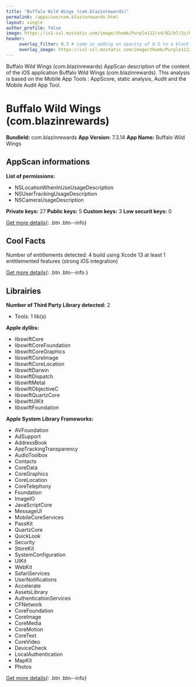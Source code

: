 ```yaml
---
title: "Buffalo Wild Wings (com.blazinrewards)"
permalink: /apps/ios/com.blazinrewards.html
layout: single
author_profile: false
image: https://is1-ssl.mzstatic.com/image/thumb/Purple112/v4/02/b7/2c/02b72ccb-98bb-9b9b-3cd9-a8b8085600d2/AppIcon.bww-0-0-1x_U007emarketing-0-0-0-5-0-0-sRGB-0-0-0-GLES2_U002c0-512MB-85-220-0-0.png/512x512bb.jpg
header: 
     overlay_filter: 0.5 # same as adding an opacity of 0.5 to a black background
     overlay_image: https://is1-ssl.mzstatic.com/image/thumb/Purple112/v4/02/b7/2c/02b72ccb-98bb-9b9b-3cd9-a8b8085600d2/AppIcon.bww-0-0-1x_U007emarketing-0-0-0-5-0-0-sRGB-0-0-0-GLES2_U002c0-512MB-85-220-0-0.png/512x512bb.jpg
---
```

Buffalo Wild Wings (com.blazinrewards) AppScan description of the content of the iOS application Buffalo Wild Wings (com.blazinrewards). This analysis is based on the Mobile App Tools : AppScore, static analysis, Audit and the Mobile Audit App Tool.

# Buffalo Wild Wings (com.blazinrewards)

**BundleId:** com.blazinrewards
**App Version:** 7.3.14
**App Name:** Buffalo Wild Wings


## AppScan informations 

**List of permissions:** 
- NSLocationWhenInUseUsageDescription
- NSUserTrackingUsageDescription
- NSCameraUsageDescription
  
  
**Private keys:** 27
**Public keys:** 5
**Custom keys:** 3
**Low securit keys:** 0
  
[Get more details](/pricing.html){: .btn .btn--info}

## Cool Facts

Number of entitlements detected: 4
build using Xcode 13
at least 1 entitlemented features (strong iOS integration)
  
[Get more details](/pricing.html){: .btn .btn--info }

## Librairies 
**Number of Third Party Library detected:** 2
- Tools: 1 lib(s)


**Apple dylibs:**
- libswiftCore
- libswiftCoreFoundation
- libswiftCoreGraphics
- libswiftCoreImage
- libswiftCoreLocation
- libswiftDarwin
- libswiftDispatch
- libswiftMetal
- libswiftObjectiveC
- libswiftQuartzCore
- libswiftUIKit
- libswiftFoundation


**Apple System Library Frameworks:**
- AVFoundation
- AdSupport
- AddressBook
- AppTrackingTransparency
- AudioToolbox
- Contacts
- CoreData
- CoreGraphics
- CoreLocation
- CoreTelephony
- Foundation
- ImageIO
- JavaScriptCore
- MessageUI
- MobileCoreServices
- PassKit
- QuartzCore
- QuickLook
- Security
- StoreKit
- SystemConfiguration
- UIKit
- WebKit
- SafariServices
- UserNotifications
- Accelerate
- AssetsLibrary
- AuthenticationServices
- CFNetwork
- CoreFoundation
- CoreImage
- CoreMedia
- CoreMotion
- CoreText
- CoreVideo
- DeviceCheck
- LocalAuthentication
- MapKit
- Photos


  
[Get more details](/pricing.html){: .btn .btn--info}

